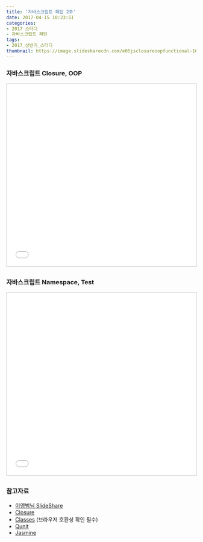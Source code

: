 ```yaml
---
title: '자바스크립트 패턴 2주'
date: 2017-04-15 10:23:51
categories:
- 2017 스터디
- 자바스크립트 패턴
tags:
- 2017_상반기_스터디
thumbnail: https://image.slidesharecdn.com/e05jsclosureoopfunctional-160510123317/95/e05-js-closure-oop-1-638.jpg?cb=1462885055
---
```


### 자바스크립트 Closure, OOP
<iframe src="//www.slideshare.net/slideshow/embed_code/key/o0cL9FsbzQbNGC" width="595" height="485" frameborder="0" marginwidth="0" marginheight="0" scrolling="no" style="border:1px solid #CCC; border-width:1px; margin-bottom:5px; max-width: 100%;" allowfullscreen> </iframe>

### 자바스크립트 Namespace, Test
<iframe src="//www.slideshare.net/slideshow/embed_code/key/pnYSB3r8mXxMfz" width="595" height="485" frameborder="0" marginwidth="0" marginheight="0" scrolling="no" style="border:1px solid #CCC; border-width:1px; margin-bottom:5px; max-width: 100%;" allowfullscreen> </iframe>

### 참고자료
- [이영범님 SlideShare](http://www.slideshare.net/youngbeomrhee)
- [Closure](https://developer.mozilla.org/ko/docs/Web/JavaScript/Guide/Closures)
- [Classes](https://developer.mozilla.org/ko/docs/Web/JavaScript/Reference/Classes) (브라우저 호환성 확인 필수)
- [Qunit](http://qunitjs.com/)
- [Jasmine](https://jasmine.github.io/)

